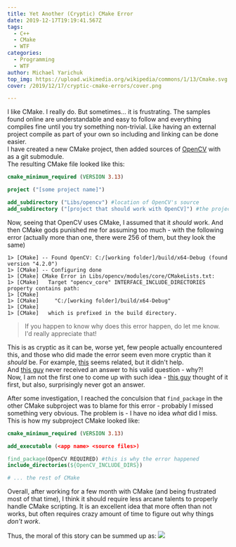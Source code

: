 ```yaml
---
title: Yet Another (Cryptic) CMake Error
date: 2019-12-17T19:19:41.567Z
tags:
  - C++
  - CMake
  - WTF
categories:
  - Programming
  - WTF
author: Michael Yarichuk
top_img: https://upload.wikimedia.org/wikipedia/commons/1/13/Cmake.svg
cover: /2019/12/17/cryptic-cmake-errors/cover.png

---
```

I like CMake. I really do. But sometimes... it is frustrating.
The samples found online are understandable and easy to follow and everything compiles fine until you try something non-trivial. 
Like having an external project compile as part of your own so including and linking can be done easier.  
I have created a new CMake project, then added sources of [OpenCV](https://github.com/opencv/opencv) with as a git submodule.  
The resulting CMake file looked like this:

```cmake
cmake_minimum_required (VERSION 3.13)

project ("[some project name]")

add_subdirectory ("Libs/opencv") #location of OpenCV's source
add_subdirectory ("[project that should work with OpenCV]") #the project I want to add refernce to OpenCV
```

Now, seeing that OpenCV uses CMake, I assumed that it *should* work. And then CMake gods punished me for assuming too much - with the following error (actually more than one, there were 256 of them, but they look the same)
```log
1> [CMake] -- Found OpenCV: C:/[working folder]/build/x64-Debug (found version "4.2.0") 
1> [CMake] -- Configuring done
1> [CMake] CMake Error in Libs/opencv/modules/core/CMakeLists.txt:
1> [CMake]   Target "opencv_core" INTERFACE_INCLUDE_DIRECTORIES property contains path:
1> [CMake] 
1> [CMake]     "C:/[working folder]/build/x64-Debug"
1> [CMake] 
1> [CMake]   which is prefixed in the build directory.
```
> If you happen to know why does this error happen, do let me know. I'd really appreciate that!

This is as cryptic as it can be, worse yet, few people actually encountered this, and those who did made the error seem even more cryptic than it *should* be.
For example, [this](https://cmake.org/pipermail/cmake-developers/2013-March/018513.html) seems related, but it didn't help.  
And [this guy](https://cmake.org/pipermail/cmake/2016-June/063717.html) never received an answer to his valid question - why?!  
Now, I am not the first one to come up with such idea - [this guy](https://answers.opencv.org/question/217218/how-to-link-with-opencv-as-cmake-subdirectory/) thought of it first, but also, surprisingly never got an answer.   

After some investigation, I reached the conculsion that ``find_package`` in the other CMake subproject was to blame for this error - probably I missed something very obvious. The problem is - I have no idea *what* did I miss.  
This is how my subproject CMake looked like:
```cmake
cmake_minimum_required (VERSION 3.13)

add_executable (<app name> <source files>)

find_package(OpenCV REQUIRED) #this is why the error happened
include_directories(${OpenCV_INCLUDE_DIRS})

# ... the rest of CMake
```


Overall, after working for a few month with CMake (and being frustrated most of that time), I think it should require less arcane talents to properly handle CMake scripting. It is an excellent idea that more often than not works, but often requires crazy amount of time to figure out why things *don't work*.

Thus, the moral of this story can be summed up as:
![](meme.jpg)